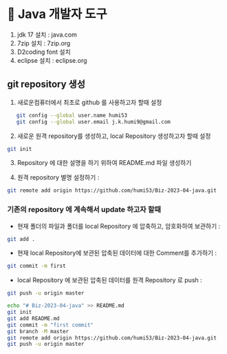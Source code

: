 # :horse: Java 개발자 도구
1. jdk 17 설치 	: java.com
2. 7zip 설치		: 7zip.org
3. D2coding font 설치
4. eclipse 설치	: eclipse.org

## git repository 생성
1. 새로운컴퓨터에서 최초로 github 를 사용하고자 할때 설정
```bash
   git config --global user.name humi53
   git config --global user.email j.k.humi9@gmail.com
```

2. 새로운 원격 repository를 생성하고, local Repository 생성하고자 할때 설정 
```bash
git init
```

3. Repository 에 대한 설명을 하기 위하여 README.md 파일 생성하기

4. 원격 repository 별명 설정하기 : 
```bash
git remote add origin https://github.com/humi53/Biz-2023-04-java.git
```

### 기존의 repository 에 계속해서 update 하고자 할때

- 현재 폴더의 파일과 폴더를 local Repository 에 압축하고, 암호화하여 보관하기 : 
```bash
git add .
```
- 현재 local Repository에 보관된 압축된 데이터에 대한 Comment를 추가하기 : 
```bash
git commit -m first
```
- local Repository 에 보관된 압축된 데이터를 원격 Repository 로 push : 
```bash
git push -u origin master
```

```bash
echo "# Biz-2023-04-java" >> README.md
git init
git add README.md
git commit -m "first commit"
git branch -M master
git remote add origin https://github.com/humi53/Biz-2023-04-java.git
git push -u origin master
```
